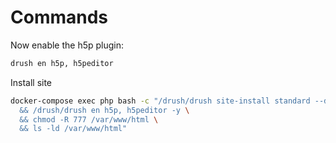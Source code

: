 # Commands

Now enable the h5p plugin:
```bash
drush en h5p, h5peditor
```

Install site
```bash
docker-compose exec php bash -c "/drush/drush site-install standard --db-url='mysql://drupal:drupal@mariadb/drupal' --site-name=IntegrationTest --account-name=admin --account-pass=admin -y \
  && /drush/drush en h5p, h5peditor -y \
  && chmod -R 777 /var/www/html \
  && ls -ld /var/www/html"
  ```
